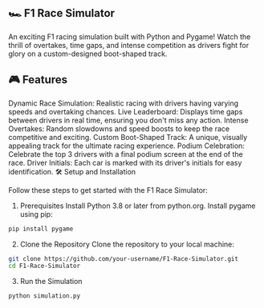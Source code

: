 ## 🏎️ F1 Race Simulator
An exciting F1 racing simulation built with Python and Pygame! Watch the thrill of overtakes, time gaps, and intense competition as drivers fight for glory on a custom-designed boot-shaped track.

## 🎮 Features
Dynamic Race Simulation: Realistic racing with drivers having varying speeds and overtaking chances.
Live Leaderboard: Displays time gaps between drivers in real time, ensuring you don't miss any action.
Intense Overtakes: Random slowdowns and speed boosts to keep the race competitive and exciting.
Custom Boot-Shaped Track: A unique, visually appealing track for the ultimate racing experience.
Podium Celebration: Celebrate the top 3 drivers with a final podium screen at the end of the race.
Driver Initials: Each car is marked with its driver's initials for easy identification.
🛠️ Setup and Installation

Follow these steps to get started with the F1 Race Simulator:

1. Prerequisites
Install Python 3.8 or later from python.org.
Install pygame using pip:
  ```bash
  pip install pygame
  ```
2. Clone the Repository
Clone the repository to your local machine:
  ```bash
  git clone https://github.com/your-username/F1-Race-Simulator.git
  cd F1-Race-Simulator
  ```
3. Run the Simulation
  ```bash
  python simulation.py
  ```
